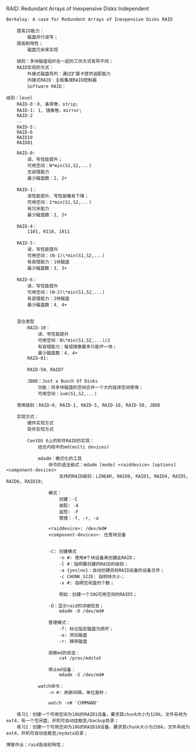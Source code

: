 RAID:
	Redundant Arrays of Inexpensive Disks
	                    Independent

	Berkeley: A case for Redundent Arrays of Inexpensive Disks RAID

		提高IO能力：
			磁盘并行读写；
		提高耐用性；
			磁盘冗余来实现

		级别：多块磁盘组织在一起的工作方式有所不同；
		RAID实现的方式：
			外接式磁盘阵列：通过扩展卡提供适配能力
			内接式RAID：主板集成RAID控制器
			Software RAID：

	级别：level
		RAID-0：0, 条带卷，strip;
		RAID-1: 1, 镜像卷，mirror;
		RAID-2
		..
		RAID-5：
		RAID-6
		RAID10
		RAID01

		RAID-0:
			读、写性能提升；
			可用空间：N*min(S1,S2,...)
			无容错能力
			最少磁盘数：2, 2+

		RAID-1：
			读性能提升、写性能略有下降；
			可用空间：1*min(S1,S2,...)
			有冗余能力
			最少磁盘数：2, 2+

		RAID-4：
			1101, 0110, 1011

		RAID-5：
			读、写性能提升
			可用空间：(N-1)\*min(S1,S2,...)
			有容错能力：1块磁盘
			最少磁盘数：3, 3+

		RAID-6：
			读、写性能提升
			可用空间：(N-2)\*min(S1,S2,...)
			有容错能力：2块磁盘
			最少磁盘数：4, 4+


		混合类型
			RAID-10：
				读、写性能提升
				可用空间：N\*min(S1,S2,...)/2
				有容错能力：每组镜像最多只能坏一块；
				最少磁盘数：4, 4+
			RAID-01:

			RAID-50、RAID7

			JBOD：Just a Bunch Of Disks
				功能：将多块磁盘的空间合并一个大的连续空间使用；
				可用空间：sum(S1,S2,...)

		常用级别：RAID-0, RAID-1, RAID-5, RAID-10, RAID-50, JBOD

		实现方式：
			硬件实现方式
			软件实现方式

			CentOS 6上的软件RAID的实现：
				结合内核中的md(multi devices)

				mdadm：模式化的工具
					命令的语法格式：mdadm [mode] <raiddevice> [options] <component-devices>
						支持的RAID级别：LINEAR, RAID0, RAID1, RAID4, RAID5, RAID6, RAID10;

					模式：
						创建：-C
						装配: -A
						监控: -F
						管理：-f, -r, -a

					<raiddevice>: /dev/md#
					<component-devices>: 任意块设备


					-C: 创建模式
						-n #: 使用#个块设备来创建此RAID；
						-l #：指明要创建的RAID的级别；
						-a {yes|no}：自动创建目标RAID设备的设备文件；
						-c CHUNK_SIZE: 指明块大小；
						-x #: 指明空闲盘的个数；

						例如：创建一个10G可用空间的RAID5；

					-D：显示raid的详细信息；
						mdadm -D /dev/md#

					管理模式：
						-f: 标记指定磁盘为损坏；
						-a: 添加磁盘
						-r: 移除磁盘

					观察md的状态：
						cat /proc/mdstat

					停止md设备：
						mdadm -S /dev/md#

				watch命令：
					-n #: 刷新间隔，单位是秒；

					watch -n# 'COMMAND'

		练习1：创建一个可用空间为10G的RAID1设备，要求其chunk大小为128k，文件系统为ext4，有一个空闲盘，开机可自动挂载至/backup目录；
		练习2：创建一个可用空间为10G的RAID10设备，要求其chunk大小为256k，文件系统为ext4，开机可自动挂载至/mydata目录；

	博客作业：raid各级别特性；
